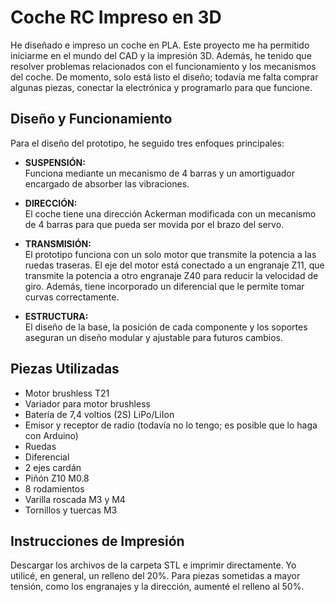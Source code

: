 # Coche RC Impreso en 3D

He diseñado e impreso un coche en PLA. Este proyecto me ha permitido iniciarme en el mundo del CAD y la impresión 3D. Además, he tenido que resolver problemas relacionados con el funcionamiento y los mecanismos del coche. De momento, solo está listo el diseño; todavía me falta comprar algunas piezas, conectar la electrónica y programarlo para que funcione.

## Diseño y Funcionamiento

Para el diseño del prototipo, he seguido tres enfoques principales:

- **SUSPENSIÓN:**  
  Funciona mediante un mecanismo de 4 barras y un amortiguador encargado de absorber las vibraciones.

- **DIRECCIÓN:**  
  El coche tiene una dirección Ackerman modificada con un mecanismo de 4 barras para que pueda ser movida por el brazo del servo.

- **TRANSMISIÓN:**  
  El prototipo funciona con un solo motor que transmite la potencia a las ruedas traseras. El eje del motor está conectado a un engranaje Z11, que transmite la potencia a otro engranaje Z40 para reducir la velocidad de giro. Además, tiene incorporado un diferencial que le permite tomar curvas correctamente.

- **ESTRUCTURA:**  
  El diseño de la base, la posición de cada componente y los soportes aseguran un diseño modular y ajustable para futuros cambios.

## Piezas Utilizadas

- Motor brushless T21
- Variador para motor brushless
- Batería de 7,4 voltios (2S) LiPo/LiIon
- Emisor y receptor de radio (todavía no lo tengo; es posible que lo haga con Arduino)
- Ruedas
- Diferencial
- 2 ejes cardán
- Piñón Z10 M0.8
- 8 rodamientos
- Varilla roscada M3 y M4
- Tornillos y tuercas M3

## Instrucciones de Impresión

Descargar los archivos de la carpeta STL e imprimir directamente. Yo utilicé, en general, un relleno del 20%. Para piezas sometidas a mayor tensión, como los engranajes y la dirección, aumenté el relleno al 50%.

